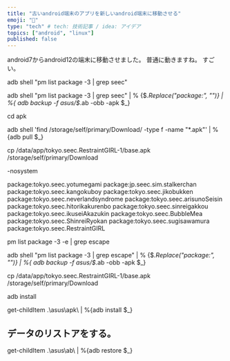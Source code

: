 ```yaml
---
title: "古いandroid端末のアプリを新しいandroid端末に移動させる"
emoji: "📌"
type: "tech" # tech: 技術記事 / idea: アイデア
topics: ["android", "linux"]
published: false
---
```


android7からandroid12の端末に移動させました。
普通に動きますね。
すごい。


adb shell "pm list package -3 | grep seec"

adb shell "pm list package -3 | grep seec" | % {$_.Replace("package:", "")} | %{ adb backup -f asus/$_.ab -obb -apk $_}

cd apk

adb shell 'find /storage/self/primary/Download/ -type f -name "*.apk"' | %{adb pull $_}


cp /data/app/tokyo.seec.RestraintGIRL-1/base.apk /storage/self/primary/Download

-nosystem

package:tokyo.seec.yotumegami
package:jp.seec.sim.stalkerchan
package:tokyo.seec.kangokuboy
package:tokyo.seec.jikobukken
package:tokyo.seec.neverlandsyndrome
package:tokyo.seec.arisunoSeisin
package:tokyo.seec.hitorikakurenbo
package:tokyo.seec.sinreigakkou
package:tokyo.seec.ikuseiAkazukin
package:tokyo.seec.BubbleMea
package:tokyo.seec.ShinreiRyokan
package:tokyo.seec.sugisawamura
package:tokyo.seec.RestraintGIRL


pm list package -3 -e | grep escape

adb shell "pm list package -3 | grep escape" | % {$_.Replace("package:", "")} | %{ adb backup -f asus/$_.ab -obb -apk $_}


cp /data/app/tokyo.seec.RestraintGIRL-1/base.apk /storage/self/primary/Download


adb install 

get-childItem .\asus\apk\ | %{adb install $_}


## データのリストアをする。

get-childItem .\asus\ab\ | %{adb restore $_}

